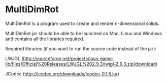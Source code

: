 # MultiDimRot

MultiDimRot is a program used to create and render n-dimensional solids. 

MultiDimRot.jar should be able to be launched on Mac, Linux and Windows and contains all the libraries required.

Required libraries (if you want to run the source code instead of the jar): 

LWJGL (http://sourceforge.net/projects/java-game-lib/files/Official%20Releases/LWJGL%202.9.3/lwjgl-2.9.3.zip/download)

JCodec (http://jcodec.org/downloads/jcodec-0.1.5.jar)